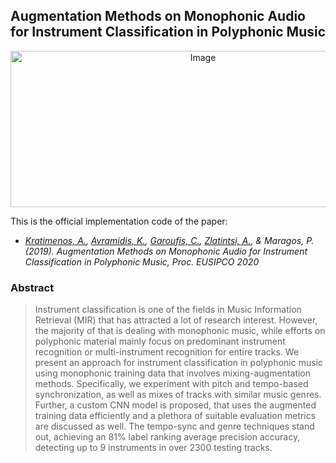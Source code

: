 ## Augmentation Methods on Monophonic Audio for Instrument Classification in Polyphonic Music

<p align="center">
    <img src="pipe.jpg" alt="Image" width="600" height="250" />
</p>

This is the official implementation code of the paper:

* *[Kratimenos, A.](https://github.com/agelosk), [Avramidis, K.](https://github.com/klean2050), [Garoufis, C.](https://github.com/cgaroufis), [Zlatintsi, A.](https://github.com/daedmoon), & Maragos, P. (2019). Augmentation Methods on Monophonic Audio for Instrument Classification in Polyphonic Music, Proc. EUSIPCO 2020*

### Abstract
> Instrument classification is one of the fields in Music Information Retrieval (MIR) that has attracted a lot of research interest. However, the majority of that is dealing with monophonic music, while efforts on polyphonic material mainly focus on predominant instrument recognition or multi-instrument recognition for entire tracks. We present an approach for instrument classification in polyphonic music using monophonic training data that involves mixing-augmentation methods. Specifically, we experiment with pitch and tempo-based synchronization, as well as mixes of tracks with similar music genres. Further, a custom CNN model is proposed, that uses the augmented training data efficiently and a plethora of suitable evaluation metrics are discussed as well. The tempo-sync and genre techniques stand out, achieving an 81% label ranking average precision accuracy, detecting up to 9 instruments in over 2300 testing tracks.

